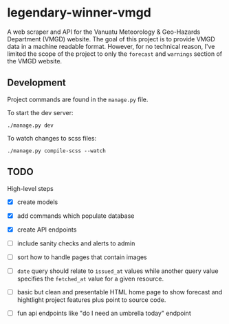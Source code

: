 # legendary-winner-vmgd

A web scraper and API for the Vanuatu Meteorology & Geo-Hazards Department (VMGD) website.
The goal of this project is to provide VMGD data in a machine readable format.
However, for no technical reason, I've limited the scope of the project to only the `forecast` and `warnings` section of the VMGD website.

## Development

Project commands are found in the `manage.py` file.

To start the dev server:

```
./manage.py dev
```

To watch changes to scss files:

```
./manage.py compile-scss --watch
```

## TODO

High-level steps

- [x] create models
- [x] add commands which populate database
- [x] create API endpoints
- [ ] include sanity checks and alerts to admin

- [ ] sort how to handle pages that contain images
- [ ] `date` query should relate to `issued_at` values while another query value specifies the `fetched_at` value for a given resource.

- [ ] basic but clean and presentable HTML home page to show forecast and hightlight project features plus point to source code.
- [ ] fun api endpoints like "do I need an umbrella today" endpoint
